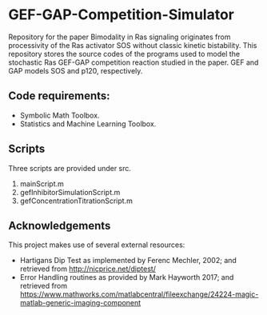 # GEF-GAP-Competition-Simulator

Repository for the paper Bimodality in Ras signaling originates from processivity of the Ras activator SOS without classic kinetic bistability.
This repository stores the source codes of the programs used to model the stochastic Ras GEF-GAP competition reaction studied in the paper.
GEF and GAP models SOS and p120, respectively.

## Code requirements:
- Symbolic Math Toolbox.
- Statistics and Machine Learning Toolbox.

## Scripts

Three scripts are provided under src\.

1. mainScript.m
2. gefInhibitorSimulationScript.m
3. gefConcentrationTitrationScript.m

## Acknowledgements
This project makes use of several external resources:
- Hartigans Dip Test as implemented by Ferenc Mechler, 2002; and retrieved from http://nicprice.net/diptest/
- Error Handling routines as provided by Mark Hayworth 2017; and retrieved from https://www.mathworks.com/matlabcentral/fileexchange/24224-magic-matlab-generic-imaging-component
